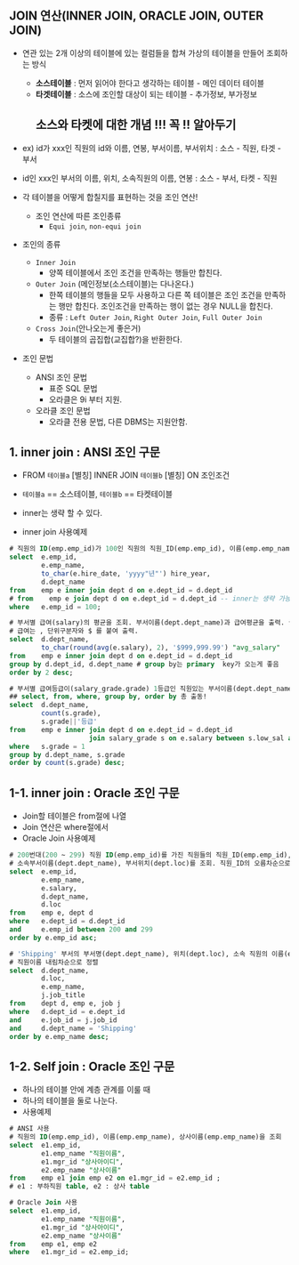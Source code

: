 ## JOIN 연산(INNER JOIN, ORACLE JOIN, OUTER JOIN)
- 연관 있는 2개 이상의 테이블에 있는 컬럼들을 합쳐 가상의 테이블을 만들어 조회하는 방식
 	- **소스테이블** : 먼저 읽어야 한다고 생각하는 테이블 - 메인 데이터 테이블
	- **타겟테이블** : 소스에 조인할 대상이 되는 테이블 - 추가정보, 부가정보
        ## 소스와 타켓에 대한 개념 !!! 꼭 !! 알아두기

- ex) id가 xxx인 직원의 id와 이름, 연봉, 부서이름, 부서위치 : 소스 - 직원, 타겟 - 부서
- id인 xxx인 부서의 이름, 위치, 소속직원의 이름, 연봉 : 소스 - 부서, 타켓 - 직원

 
- 각 테이블을 어떻게 합칠지를 표현하는 것을 조인 연산!
    - 조인 연산에 따른 조인종류
    	- `Equi join`, `non-equi join`
- 조인의 종류
    - `Inner Join`
        - 양쪽 테이블에서 조인 조건을 만족하는 행들만 합친다. 
    - `Outer Join` (메인정보(소스테이블)는 다나온다.)
        - 한쪽 테이블의 행들을 모두 사용하고 다른 쪽 테이블은 조인 조건을 만족하는 행만 합친다. 조인조건을 만족하는 행이 없는 경우 NULL을 합친다.
        - 종류 : `Left Outer Join`,  `Right Outer Join`, `Full Outer Join`
    - `Cross Join`(안나오는게 좋은거)
        - 두 테이블의 곱집합(교집합?)을 반환한다. 
- 조인 문법
    - ANSI 조인 문법
        - 표준 SQL 문법
        - 오라클은 9i 부터 지원.
    - 오라클 조인 문법
        - 오라클 전용 문법, 다른 DBMS는 지원안함.


## 1. inner join : ANSI 조인 구문
- FROM `테이블a` [별칭] INNER JOIN `테이블b` [별칭] ON 조인조건
- `테이블a` == 소스테이블, `테이블b` == 타켓테이블
- inner는 생략 할 수 있다.

- inner join 사용예제
```sql
# 직원의 ID(emp.emp_id)가 100인 직원의 직원_ID(emp.emp_id), 이름(emp.emp_name), 입사년도(emp.hire_date), 소속부서이름(dept.dept_name)을 조회.
select  e.emp_id,
        e.emp_name,
        to_char(e.hire_date, 'yyyy"년"') hire_year,
        d.dept_name
from    emp e inner join dept d on e.dept_id = d.dept_id
# from    emp e join dept d on e.dept_id = d.dept_id -- inner는 생략 가능.
where   e.emp_id = 100;

# 부서별 급여(salary)의 평균을 조회. 부서이름(dept.dept_name)과 급여평균을 출력. 급여 평균이 높은 순서로 정렬.
# 급여는 , 단위구분자와 $ 를 붙여 출력.
select  d.dept_name,
        to_char(round(avg(e.salary), 2), '$999,999.99') "avg_salary"
from    emp e inner join dept d on e.dept_id = d.dept_id
group by d.dept_id, d.dept_name # group by는 primary  key가 오는게 좋음
order by 2 desc;

# 부서별 급여등급이(salary_grade.grade) 1등급인 직원있는 부서이름(dept.dept_name)과 1등급인 직원수 조회. 직원수가 많은 부서 순서대로 정렬.
## select, from, where, group by, order by 총 출동!
select  d.dept_name,
        count(s.grade),
        s.grade||'등급'
from    emp e inner join dept d on e.dept_id = d.dept_id
                    join salary_grade s on e.salary between s.low_sal and s.high_sal
where   s.grade = 1
group by d.dept_name, s.grade
order by count(s.grade) desc;
```
## 1-1. inner join : Oracle 조인 구문
- Join할 테이블은 from절에 나열
- Join 연산은 where절에서
- Oracle Join 사용예제
```sql
# 200번대(200 ~ 299) 직원 ID(emp.emp_id)를 가진 직원들의 직원_ID(emp.emp_id), 이름(emp.emp_name), 급여(emp.salary), 
# 소속부서이름(dept.dept_name), 부서위치(dept.loc)를 조회. 직원_ID의 오름차순으로 정렬.
select  e.emp_id,
        e.emp_name,
        e.salary,
        d.dept_name,
        d.loc
from    emp e, dept d
where   e.dept_id = d.dept_id
and     e.emp_id between 200 and 299
order by e.emp_id asc;

# 'Shipping' 부서의 부서명(dept.dept_name), 위치(dept.loc), 소속 직원의 이름(emp.emp_name), 업무명(job.job_title)을 조회. 
# 직원이름 내림차순으로 정렬
select  d.dept_name,
        d.loc,
        e.emp_name,
        j.job_title
from    dept d, emp e, job j
where   d.dept_id = e.dept_id
and     e.job_id = j.job_id
and     d.dept_name = 'Shipping'
order by e.emp_name desc;
```
## 1-2. Self join : Oracle 조인 구문
- 하나의 테이블 안에 계층 관계를 이룰 때
- 하나의 테이블을 둘로 나눈다.
- 사용예제
```sql
# ANSI 사용
# 직원의 ID(emp.emp_id), 이름(emp.emp_name), 상사이름(emp.emp_name)을 조회
select  e1.emp_id,
        e1.emp_name "직원이름",
        e1.mgr_id "상사아이디",
        e2.emp_name "상사이름"
from    emp e1 join emp e2 on e1.mgr_id = e2.emp_id ; 
# e1 : 부하직원 table, e2 : 상사 table

# Oracle Join 사용
select  e1.emp_id,
        e1.emp_name "직원이름",
        e1.mgr_id "상사아이디",
        e2.emp_name "상사이름"
from    emp e1, emp e2
where   e1.mgr_id = e2.emp_id;
```
